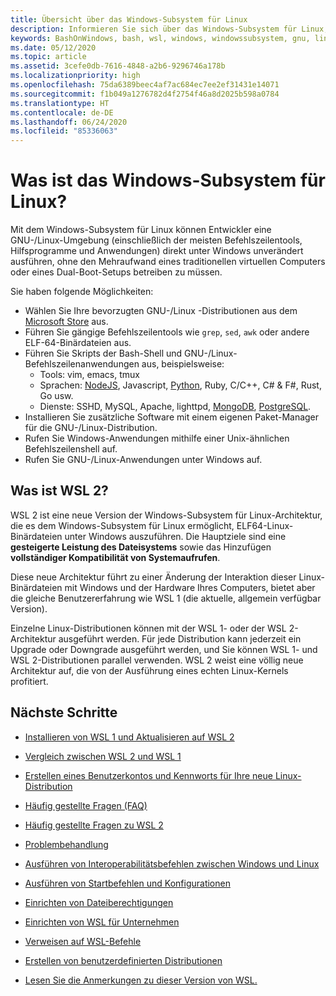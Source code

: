 ```yaml
---
title: Übersicht über das Windows-Subsystem für Linux
description: Informieren Sie sich über das Windows-Subsystem für Linux, die verschiedenen Versionen und die Art und Weise, wie Sie sie verwenden können.
keywords: BashOnWindows, bash, wsl, windows, windowssubsystem, gnu, linux
ms.date: 05/12/2020
ms.topic: article
ms.assetid: 3cefe0db-7616-4848-a2b6-9296746a178b
ms.localizationpriority: high
ms.openlocfilehash: 75da6389beec4af7ac684ec7ee2ef31431e14071
ms.sourcegitcommit: f1b049a1276782d4f2754f46a8d2025b598a0784
ms.translationtype: HT
ms.contentlocale: de-DE
ms.lasthandoff: 06/24/2020
ms.locfileid: "85336063"
---
```

# <a name="what-is-the-windows-subsystem-for-linux"></a>Was ist das Windows-Subsystem für Linux?

Mit dem Windows-Subsystem für Linux können Entwickler eine GNU-/Linux-Umgebung (einschließlich der meisten Befehlszeilentools, Hilfsprogramme und Anwendungen) direkt unter Windows unverändert ausführen, ohne den Mehraufwand eines traditionellen virtuellen Computers oder eines Dual-Boot-Setups betreiben zu müssen.

Sie haben folgende Möglichkeiten:

* Wählen Sie Ihre bevorzugten GNU-/Linux -Distributionen aus dem [Microsoft Store](https://aka.ms/wslstore) aus.
* Führen Sie gängige Befehlszeilentools wie `grep`, `sed`, `awk` oder andere ELF-64-Binärdateien aus.
* Führen Sie Skripts der Bash-Shell und GNU-/Linux-Befehlszeilenanwendungen aus, beispielsweise:  
    * Tools: vim, emacs, tmux
    * Sprachen: [NodeJS](https://docs.microsoft.com/windows/nodejs/setup-on-wsl2), Javascript, [Python](https://docs.microsoft.com/windows/python/web-frameworks), Ruby, C/C++, C# & F#, Rust, Go usw.
    * Dienste: SSHD, MySQL, Apache, lighttpd, [MongoDB](https://docs.microsoft.com/windows/nodejs/databases), [PostgreSQL](https://docs.microsoft.com/windows/python/databases).
* Installieren Sie zusätzliche Software mit einem eigenen Paket-Manager für die GNU-/Linux-Distribution.
* Rufen Sie Windows-Anwendungen mithilfe einer Unix-ähnlichen Befehlszeilenshell auf.
* Rufen Sie GNU-/Linux-Anwendungen unter Windows auf.

## <a name="what-is-wsl-2"></a>Was ist WSL 2?

WSL 2 ist eine neue Version der Windows-Subsystem für Linux-Architektur, die es dem Windows-Subsystem für Linux ermöglicht, ELF64-Linux-Binärdateien unter Windows auszuführen. Die Hauptziele sind eine **gesteigerte Leistung des Dateisystems** sowie das Hinzufügen **vollständiger Kompatibilität von Systemaufrufen**.

Diese neue Architektur führt zu einer Änderung der Interaktion dieser Linux-Binärdateien mit Windows und der Hardware Ihres Computers, bietet aber die gleiche Benutzererfahrung wie WSL 1 (die aktuelle, allgemein verfügbar Version).

Einzelne Linux-Distributionen können mit der WSL 1- oder der WSL 2-Architektur ausgeführt werden. Für jede Distribution kann jederzeit ein Upgrade oder Downgrade ausgeführt werden, und Sie können WSL 1- und WSL 2-Distributionen parallel verwenden. WSL 2 weist eine völlig neue Architektur auf, die von der Ausführung eines echten Linux-Kernels profitiert.

## <a name="next-steps"></a>Nächste Schritte

* [Installieren von WSL 1 und Aktualisieren auf WSL 2](./install-win10.md)

* [Vergleich zwischen WSL 2 und WSL 1](./compare-versions.md)

* [Erstellen eines Benutzerkontos und Kennworts für Ihre neue Linux-Distribution](./user-support.md)

* [Häufig gestellte Fragen (FAQ)](./faq.md)

* [Häufig gestellte Fragen zu WSL 2](./wsl2-faq.md)

* [Problembehandlung](./troubleshooting.md)

* [Ausführen von Interoperabilitätsbefehlen zwischen Windows und Linux](./interop.md)

* [Ausführen von Startbefehlen und Konfigurationen](./wsl-config.md)

* [Einrichten von Dateiberechtigungen](./file-permissions.md)

* [Einrichten von WSL für Unternehmen](./enterprise.md)

* [Verweisen auf WSL-Befehle](./reference.md)

* [Erstellen von benutzerdefinierten Distributionen](./build-custom-distro.md)

* [Lesen Sie die Anmerkungen zu dieser Version von WSL.](./release-notes.md)
